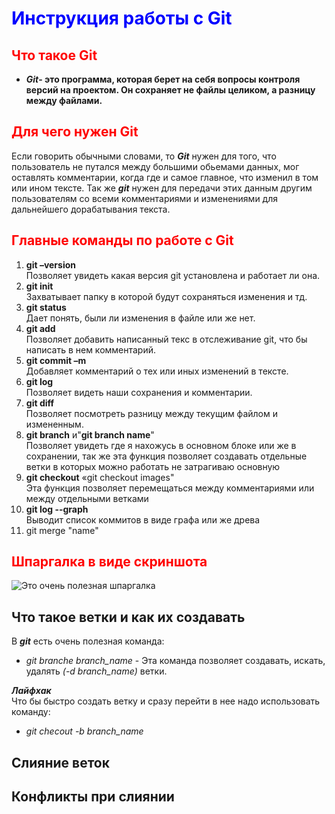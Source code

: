 # <span style="color:blue">Инструкция работы с Git</span>

## <span style="color:red">Что такое  Git</span>
* **_Git_- это программа, которая берет на себя вопросы контроля версий на проектом. Он сохраняет не файлы целиком, а разницу между файлами.**

## <span style="color:red">Для чего нужен Git</span>
 Если говорить обычными словами, то **_Git_** нужен для того, что пользователь не путался между большими обьемами данных, мог оставлять комментарии, когда где и самое главное, что изменил в том или ином тексте. Так же **_git_** нужен для передачи этих данным другим пользователям со всеми комментариями и изменениями для дальнейшего дорабатывания текста.
## <span style="color:red">Главные команды по работе с Git</span>
1. **git –version**  
Позволяет увидеть какая версия git установлена и работает ли она.
2. **git init**  
Захватывает папку в которой будут сохраняться изменения и тд.
3. **git status**  
Дает понять, были ли изменения в файле или же нет.
4. **git add**  
Позволяет добавить написанный текс в отслеживание git, что бы написать в нем комментарий.
5. **git commit –m**  
Добавляет комментарий  о тех или иных изменений в тексте.
6. **git log**  
Позволяет видеть наши сохранения и комментарии.
7. **git diff**  
Позволяет посмотреть разницу между текущим файлом и измененным.
8. **git branch** и"**git branch name**"  
Позволяет увидеть где я нахожусь в основном блоке или же в сохранении, так же эта функция позволяет создавать отдельные ветки в которых можно работать не затрагиваю основную
9. **git checkout** «git checkout images"  
Эта функция позволяет перемещаться между комментариями или  между отдельными ветками
10. **git log --graph**  
Выводит список коммитов в виде графа или же древа
11. git merge "name" 
</span>

## <span style="color:red">Шпаргалка в виде скриншота</span>
![Это очень полезная шпаргалка](opera_GK9aLIu3Sa.png)

## Что такое ветки и как их создавать
В **_git_** есть очень полезная команда:
* *git branche branch_name* - Эта команда позволяет создавать, искать, удалять *(-d branch_name)* ветки.

**_Лайфхак_**   
Что бы быстро создать ветку и сразу перейти в нее надо использовать команду:
* *git checout -b branch_name* 


## Слияние веток 


## Конфликты при слиянии